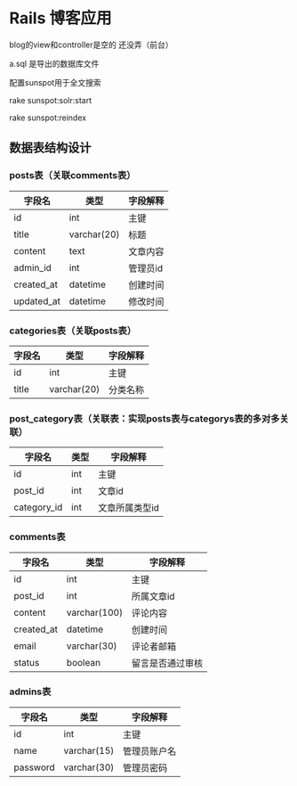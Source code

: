 # Rails 博客应用

blog的view和controller是空的 还没弄（前台）

a.sql 是导出的数据库文件

配置sunspot用于全文搜索

rake sunspot:solr:start

rake sunspot:reindex

## 数据表结构设计

### posts表（关联comments表）

字段名        | 类型          | 字段解释
---------- | ----------- | -----
id         | int         | 主键
title      | varchar(20) | 标题
content    | text        | 文章内容
admin_id   | int         | 管理员id
created_at | datetime    | 创建时间
updated_at | datetime    | 修改时间

### categories表（关联posts表）

字段名   | 类型          | 字段解释
----- | ----------- | ----
id    | int         | 主键
title | varchar(20) | 分类名称

### post_category表（关联表：实现posts表与categorys表的多对多关联）

字段名         | 类型  | 字段解释
----------- | --- | --------
id          | int | 主键
post_id     | int | 文章id
category_id | int | 文章所属类型id

### comments表

字段名        | 类型           | 字段解释
---------- | ------------ | --------
id         | int          | 主键
post_id    | int          | 所属文章id
content    | varchar(100) | 评论内容
created_at | datetime     | 创建时间
email      | varchar(30)  | 评论者邮箱
status     | boolean      | 留言是否通过审核

### admins表

字段名      | 类型          | 字段解释
-------- | ----------- | ------
id       | int         | 主键
name     | varchar(15) | 管理员账户名
password | varchar(30) | 管理员密码
